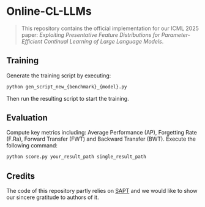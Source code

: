 # Online-CL-LLMs

> This repository contains the official implementation for our ICML 2025 paper: *Exploiting Presentative Feature Distributions for Parameter-Efficient Continual Learning of Large Language Models*.


## Training

Generate the training script by executing:

```sh
python gen_script_new_{benchmark}_{model}.py
```

Then run the resulting script to start the training.

## Evaluation

Compute key metrics including: Average Performance (AP), Forgetting Rate (F.Ra), Forward Transfer (FWT) and Backward Transfer (BWT). Execute the following command:

```sh
python score.py your_result_path single_result_path 
```

<!--
## Citation
If you find our work useful for your research, please kindly cite our paper as follows:
```
@inproceedings{,
  title={Exploiting Presentative Feature Distributions for Parameter-Efficient Continual Learning of Large Language Models},
  author={Xin Cheng, Jiabo Ye, Haiyang Xu, Ming Yan, Ji Zhang, Feng Liu, Fei Huang, Lei Feng},
  booktitle={Proceedings of the 42th International Conference on Machine Learning (ICML'25)},
  year={2025}
}
```
-->

## Credits
The code of this repository partly relies on [SAPT](https://github.com/circle-hit/SAPT.git) and we would like to show our sincere gratitude to authors of it.
